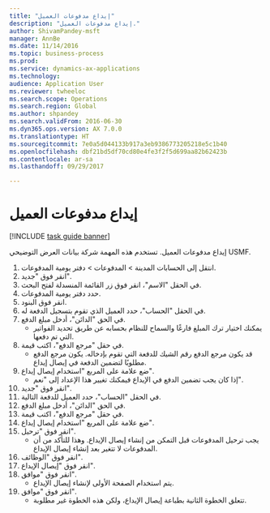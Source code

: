 ```yaml
--- 
title: "إيداع مدفوعات العميل"
description: "إيداع مدفوعات العميل."
author: ShivamPandey-msft
manager: AnnBe
ms.date: 11/14/2016
ms.topic: business-process
ms.prod: 
ms.service: dynamics-ax-applications
ms.technology: 
audience: Application User
ms.reviewer: twheeloc
ms.search.scope: Operations
ms.search.region: Global
ms.author: shpandey
ms.search.validFrom: 2016-06-30
ms.dyn365.ops.version: AX 7.0.0
ms.translationtype: HT
ms.sourcegitcommit: 7e0a5d044133b917a3eb9386773205218e5c1b40
ms.openlocfilehash: dbf21bd5df70cd80e4fe3f2f5d699aa82b62423b
ms.contentlocale: ar-sa
ms.lasthandoff: 09/29/2017

---
```

# <a name="deposit-customer-payments"></a>إيداع مدفوعات العميل

[!INCLUDE [task guide banner](../../includes/task-guide-banner.md)]

إيداع مدفوعات العميل. تستخدم هذه المهمة شركة بيانات العرض التوضيحي USMF.

1. انتقل إلى الحسابات المدينة > المدفوعات‬ > دفتر يومية المدفوعات‬‬.
2. انقر فوق "جديد".
3. في الحقل "الاسم"، انقر فوق زر القائمة المنسدلة لفتح البحث.
4. حدد دفتر يومية المدفوعات‬. 
5. انقر فوق البنود.
6. في الحقل "الحساب"، حدد العميل الذي تقوم بتسجيل الدفعة له.
7. في الحق "الدائن"، أدخل مبلغ الدفع.
    * يمكنك اختيار ترك المبلغ فارغًا والسماح للنظام بحسابه عن طريق تحديد الفواتير التي تم دفعها.  
8. في حقل "مرجع الدفع"، اكتب قيمة.
    * قد يكون مرجع الدفع رقم الشيك للدفعة التي تقوم بإدخاله. يكون مرجع الدفع مطلوبًا لتضمين الدفعة في إيصال إيداع.  
9. ضع علامة على المربع "استخدام إيصال إيداع‬".
    * إذا كان يجب تضمين الدفع في الإيداع فيمكنك تغيير هذا الإعداد إلى "نعم".  
10. انقر فوق "جديد".
11. في الحقل "الحساب"، حدد العميل للدفعة التالية.
12. في الحق "الدائن"، أدخل مبلغ الدفع.
13. في حقل "مرجع الدفع"، اكتب قيمة.
14. ضع علامة على المربع "استخدام إيصال إيداع‬".
15. انقر فوق "ترحيل".
    * يجب ترحيل المدفوعات قبل التمكن من إنشاء إيصال الإيداع. وهذا للتأكد من أن المدفوعات لا تتغير بعد إنشاء إيصال الإيداع.  
16. انقر فوق "الوظائف".
17. انقر فوق "إيصال الإيداع".
18. انقر فوق "موافق".
    * يتم استخدام الصفحة الأولى لإنشاء إيصال الإيداع.  
19. انقر فوق "موافق".
    * تتعلق الخطوة الثانية بطباعة إيصال الإيداع، ولكن هذه الخطوة غير مطلوبة.  


